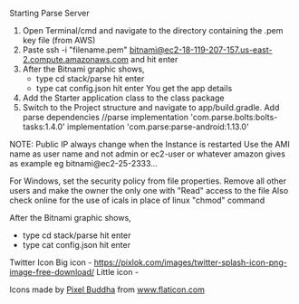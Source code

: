 


Starting Parse Server
1. Open Terminal/cmd and navigate to the directory containing the .pem key file (from AWS)
2. Paste ssh -i "filename.pem" bitnami@ec2-18-119-207-157.us-east-2.compute.amazonaws.com and hit enter
3. After the Bitnami graphic shows,
    - type cd stack/parse hit enter
    - type cat config.json hit enter
    You get the app details
4. Add the Starter application class to the class package
5. Switch to the Project structure and navigate to app/build.gradle. Add parse dependencies
    //parse
       implementation 'com.parse.bolts:bolts-tasks:1.4.0'
       implementation 'com.parse:parse-android:1.13.0'

NOTE:
Public IP always change when the Instance is restarted
Use the AMI name as user name and not admin or ec2-user or
 whatever amazon gives as example eg bitnami@ec2-25-2333...

For Windows, set the security policy from file properties. Remove all
 other users and make the owner the only one with "Read" access to the file
 Also check online for the use of icals in place of linux "chmod" command

After the Bitnami graphic shows,
 - type cd stack/parse hit enter
 - type cat config.json hit enter

Twitter Icon
Big icon - https://pixlok.com/images/twitter-splash-icon-png-image-free-download/
Little icon - <div>Icons made by <a href="https://www.flaticon.com/authors/pixel-buddha" title="Pixel Buddha">Pixel Buddha</a> from <a href="https://www.flaticon.com/" title="Flaticon">www.flaticon.com</a></div>